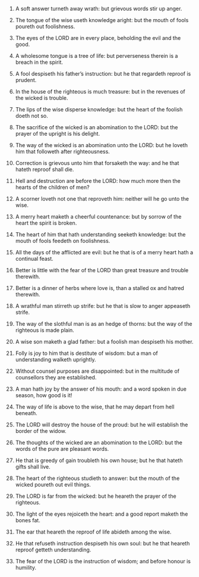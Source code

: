 1. A soft answer turneth away wrath: but grievous words stir up
anger.

2. The tongue of the wise useth knowledge aright: but the mouth of
fools poureth out foolishness.

3. The eyes of the LORD are in every place, beholding the evil and
the good.

4. A wholesome tongue is a tree of life: but perverseness therein is
a breach in the spirit.

5. A fool despiseth his father’s instruction: but he that regardeth
reproof is prudent.

6. In the house of the righteous is much treasure: but in the
revenues of the wicked is trouble.

7. The lips of the wise disperse knowledge: but the heart of the
foolish doeth not so.

8. The sacrifice of the wicked is an abomination to the LORD: but
the prayer of the upright is his delight.

9. The way of the wicked is an abomination unto the LORD: but he
loveth him that followeth after righteousness.

10. Correction is grievous unto him that forsaketh the way: and he
that hateth reproof shall die.

11. Hell and destruction are before the LORD: how much more then the
hearts of the children of men?

12. A scorner loveth not one that
reproveth him: neither will he go unto the wise.

13. A merry heart maketh a cheerful countenance: but by sorrow of
the heart the spirit is broken.

14. The heart of him that hath understanding seeketh knowledge: but
the mouth of fools feedeth on foolishness.

15. All the days of the afflicted are evil: but he that is of a
merry heart hath a continual feast.

16. Better is little with the fear of the LORD than great treasure
and trouble therewith.

17. Better is a dinner of herbs where love is, than a stalled ox and
hatred therewith.

18. A wrathful man stirreth up strife: but he that is slow to anger
appeaseth strife.

19. The way of the slothful man is as an hedge of thorns: but the
way of the righteous is made plain.

20. A wise son maketh a glad father: but a foolish man despiseth his
mother.

21. Folly is joy to him that is destitute of wisdom: but a man of
understanding walketh uprightly.

22. Without counsel purposes are disappointed: but in the multitude
of counsellors they are established.

23. A man hath joy by the answer of his mouth: and a word spoken in
due season, how good is it!

24. The way of life is above to the
wise, that he may depart from hell beneath.

25. The LORD will destroy the house of the proud: but he will
establish the border of the widow.

26. The thoughts of the wicked are an abomination to the LORD: but
the words of the pure are pleasant words.

27. He that is greedy of gain troubleth his own house; but he that
hateth gifts shall live.

28. The heart of the righteous studieth to answer: but the mouth of
the wicked poureth out evil things.

29. The LORD is far from the wicked: but he heareth the prayer of
the righteous.

30. The light of the eyes rejoiceth the heart: and a good report
maketh the bones fat.

31. The ear that heareth the reproof of life abideth among the wise.

32. He that refuseth instruction despiseth his own soul: but he that
heareth reproof getteth understanding.

33. The fear of the LORD is the instruction of wisdom; and before
honour is humility.